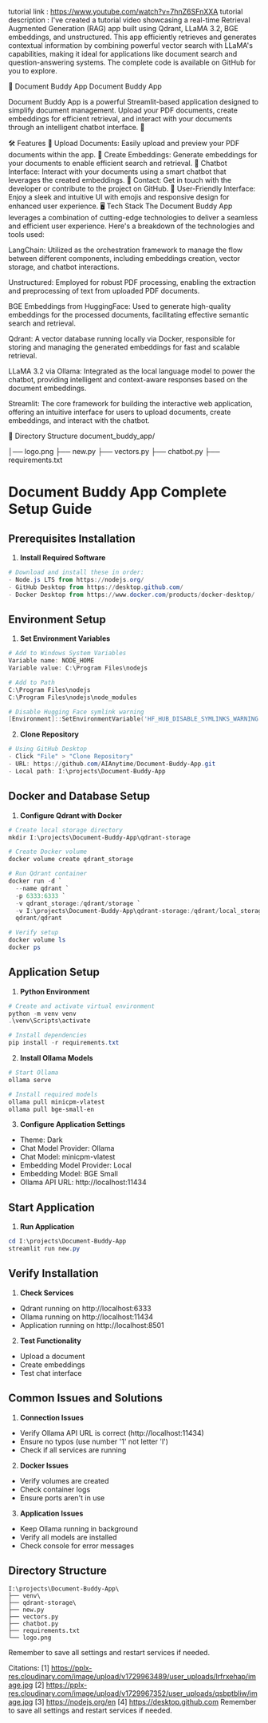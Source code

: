 tutorial link : https://www.youtube.com/watch?v=7hnZ6SFnXXA
tutorial description :
I've created a tutorial video showcasing a real-time Retrieval Augmented Generation (RAG) app built using Qdrant, LLaMA 3.2, BGE embeddings, and unstructured. This app efficiently retrieves and generates contextual information by combining powerful vector search with LLaMA's capabilities, making it ideal for applications like document search and question-answering systems. The complete code is available on GitHub for you to explore.

📄 Document Buddy App
Document Buddy App

Document Buddy App is a powerful Streamlit-based application designed to simplify document management. Upload your PDF documents, create embeddings for efficient retrieval, and interact with your documents through an intelligent chatbot interface. 🚀

🛠️ Features
📂 Upload Documents: Easily upload and preview your PDF documents within the app.
🧠 Create Embeddings: Generate embeddings for your documents to enable efficient search and retrieval.
🤖 Chatbot Interface: Interact with your documents using a smart chatbot that leverages the created embeddings.
📧 Contact: Get in touch with the developer or contribute to the project on GitHub.
🌟 User-Friendly Interface: Enjoy a sleek and intuitive UI with emojis and responsive design for enhanced user experience.
🖥️ Tech Stack
The Document Buddy App leverages a combination of cutting-edge technologies to deliver a seamless and efficient user experience. Here's a breakdown of the technologies and tools used:

LangChain: Utilized as the orchestration framework to manage the flow between different components, including embeddings creation, vector storage, and chatbot interactions.

Unstructured: Employed for robust PDF processing, enabling the extraction and preprocessing of text from uploaded PDF documents.

BGE Embeddings from HuggingFace: Used to generate high-quality embeddings for the processed documents, facilitating effective semantic search and retrieval.

Qdrant: A vector database running locally via Docker, responsible for storing and managing the generated embeddings for fast and scalable retrieval.

LLaMA 3.2 via Ollama: Integrated as the local language model to power the chatbot, providing intelligent and context-aware responses based on the document embeddings.

Streamlit: The core framework for building the interactive web application, offering an intuitive interface for users to upload documents, create embeddings, and interact with the chatbot.

📁 Directory Structure
document_buddy_app/

│── logo.png
├── new.py
├── vectors.py
├── chatbot.py
├── requirements.txt





# Document Buddy App Complete Setup Guide

## Prerequisites Installation

1. **Install Required Software**
```powershell
# Download and install these in order:
- Node.js LTS from https://nodejs.org/
- GitHub Desktop from https://desktop.github.com/
- Docker Desktop from https://www.docker.com/products/docker-desktop/
```

## Environment Setup

1. **Set Environment Variables**
```powershell
# Add to Windows System Variables
Variable name: NODE_HOME
Variable value: C:\Program Files\nodejs

# Add to Path
C:\Program Files\nodejs
C:\Program Files\nodejs\node_modules

# Disable Hugging Face symlink warning
[Environment]::SetEnvironmentVariable('HF_HUB_DISABLE_SYMLINKS_WARNING', 'true', 'User')
```

2. **Clone Repository**
```powershell
# Using GitHub Desktop
- Click "File" > "Clone Repository"
- URL: https://github.com/AIAnytime/Document-Buddy-App.git
- Local path: I:\projects\Document-Buddy-App
```

## Docker and Database Setup

1. **Configure Qdrant with Docker**
```powershell
# Create local storage directory
mkdir I:\projects\Document-Buddy-App\qdrant-storage

# Create Docker volume
docker volume create qdrant_storage

# Run Qdrant container
docker run -d `
  --name qdrant `
  -p 6333:6333 `
  -v qdrant_storage:/qdrant/storage `
  -v I:\projects\Document-Buddy-App\qdrant-storage:/qdrant/local_storage `
  qdrant/qdrant

# Verify setup
docker volume ls
docker ps
```

## Application Setup

1. **Python Environment**
```powershell
# Create and activate virtual environment
python -m venv venv
.\venv\Scripts\activate

# Install dependencies
pip install -r requirements.txt
```

2. **Install Ollama Models**
```powershell
# Start Ollama
ollama serve

# Install required models
ollama pull minicpm-vlatest
ollama pull bge-small-en
```

3. **Configure Application Settings**
- Theme: Dark
- Chat Model Provider: Ollama
- Chat Model: minicpm-vlatest
- Embedding Model Provider: Local
- Embedding Model: BGE Small
- Ollama API URL: http://localhost:11434

## Start Application

1. **Run Application**
```powershell
cd I:\projects\Document-Buddy-App
streamlit run new.py
```

## Verify Installation

1. **Check Services**
- Qdrant running on http://localhost:6333
- Ollama running on http://localhost:11434
- Application running on http://localhost:8501

2. **Test Functionality**
- Upload a document
- Create embeddings
- Test chat interface

## Common Issues and Solutions

1. **Connection Issues**
- Verify Ollama API URL is correct (http://localhost:11434)
- Ensure no typos (use number '1' not letter 'l')
- Check if all services are running

2. **Docker Issues**
- Verify volumes are created
- Check container logs
- Ensure ports aren't in use

3. **Application Issues**
- Keep Ollama running in background
- Verify all models are installed
- Check console for error messages

## Directory Structure
```
I:\projects\Document-Buddy-App\
├── venv\
├── qdrant-storage\
├── new.py
├── vectors.py
├── chatbot.py
├── requirements.txt
└── logo.png
```

Remember to save all settings and restart services if needed.

Citations:
[1] https://pplx-res.cloudinary.com/image/upload/v1729963489/user_uploads/lrfrxehap/image.jpg
[2] https://pplx-res.cloudinary.com/image/upload/v1729967352/user_uploads/qsbptbliw/image.jpg
[3] https://nodejs.org/en
[4] https://desktop.github.com
Remember to save all settings and restart services if needed.

